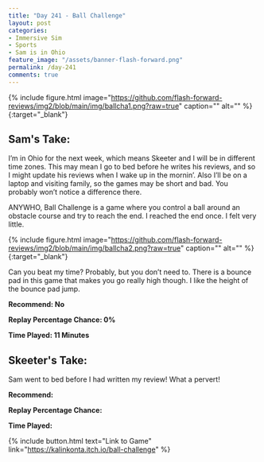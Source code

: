 ```yaml
---
title: "Day 241 - Ball Challenge"
layout: post
categories:
- Immersive Sim
- Sports
- Sam is in Ohio
feature_image: "/assets/banner-flash-forward.png"
permalink: /day-241
comments: true
---
```


{% include figure.html image="https://github.com/flash-forward-reviews/img2/blob/main/img/ballcha1.png?raw=true" caption="" alt="" %}{:target="_blank"}
 
## Sam's Take:

I’m in Ohio for the next week, which means Skeeter and I will be in different time zones. This may mean I go to bed before he writes his reviews, and so I might update his reviews when I wake up in the mornin’. Also I’ll be on a laptop and visiting family, so the games may be short and bad. You probably won’t notice a difference there.

ANYWHO, Ball Challenge is a game where you control a ball around an obstacle course and try to reach the end. I reached the end once. I felt very little.

{% include figure.html image="https://github.com/flash-forward-reviews/img2/blob/main/img/ballcha2.png?raw=true" caption="" alt="" %}{:target="_blank"}

Can you beat my time? Probably, but you don’t need to. There is a bounce pad in this game that makes you go really high though. I like the height of the bounce pad jump.

**Recommend: No**

**Replay Percentage Chance: 0%**

**Time Played: 11 Minutes** 

## Skeeter's Take:

Sam went to bed before I had written my review! What a pervert!

**Recommend:**

**Replay Percentage Chance:**

**Time Played:** 

{% include button.html text="Link to Game" link="https://kalinkonta.itch.io/ball-challenge" %}